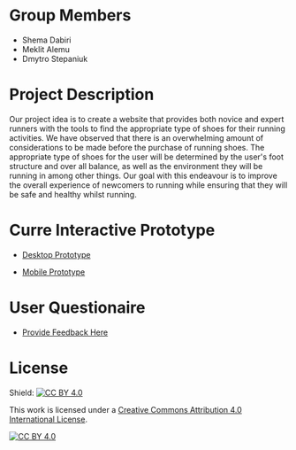 # Group Members

* Shema Dabiri
* Meklit Alemu
* Dmytro Stepaniuk

# Project Description

Our project idea is to create a website that provides both novice and expert runners with the tools to find the appropriate type of shoes for their running activities. 
We have observed that there is an overwhelming amount of considerations to be made before the purchase of running shoes. The appropriate type of shoes for the user will be determined by the user's foot structure and over all balance, as well as the environment they will be running in among other things. 
Our goal with this endeavour is to improve the overall experience of newcomers to running while ensuring that they will be safe and healthy whilst running.

 
# Curre Interactive Prototype
* [Desktop Prototype](https://www.figma.com/proto/OUxuVtfOXXkNBhhuScQGuE/Curre?page-id=0%3A1&node-id=1%3A2&viewport=1879%2C354%2C0.67&scaling=scale-down&starting-point-node-id=1%3A2)

* [Mobile Prototype](https://www.figma.com/proto/OUxuVtfOXXkNBhhuScQGuE/Curre?page-id=427%3A2&node-id=431%3A56&viewport=79%2C546%2C0.13&scaling=scale-down&starting-point-node-id=427%3A866)

# User Questionaire
* [Provide Feedback Here](https://forms.gle/SPW9H65NzHcwGwBD6)

# License

Shield: [![CC BY 4.0][cc-by-shield]][cc-by]

This work is licensed under a
[Creative Commons Attribution 4.0 International License][cc-by].

[![CC BY 4.0][cc-by-image]][cc-by]

[cc-by]: http://creativecommons.org/licenses/by/4.0/
[cc-by-image]: https://i.creativecommons.org/l/by/4.0/88x31.png
[cc-by-shield]: https://img.shields.io/badge/License-CC%20BY%204.0-lightgrey.svg